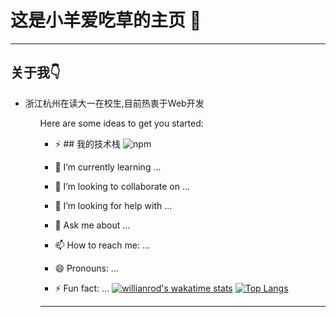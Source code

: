 # 这是小羊爱吃草的主页 :sheep:
***
## 关于我:point_down:
<ul>
  <li>浙江杭州在读大一在校生,目前热衷于Web开发</li>
<ul>

Here are some ideas to get you started:

- ⚡ ## 我的技术栈
  <img alt="npm" src="https://img.shields.io/npm/v/npm">

- 🌱 I’m currently learning ...
- 👯 I’m looking to collaborate on ...
- 🤔 I’m looking for help with ...
- 💬 Ask me about ...
- 📫 How to reach me: ...
- 😄 Pronouns: ...
- ⚡ Fun fact: ...
[![willianrod's wakatime stats](https://github-readme-stats.vercel.app/api/wakatime?username=PortLand237930)](https://github.com/anuraghazra/github-readme-stats)
[![Top Langs](https://github-readme-stats.vercel.app/api/top-langs/?username=PortLand237930&layout=compact)](https://github.com/anuraghazra/github-readme-stats)
***
